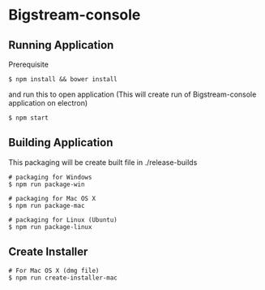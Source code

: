 # Bigstream-console

## Running Application

Prerequisite

```
$ npm install && bower install
```

and run this to open application (This will create run of Bigstream-console application on electron)

```
$ npm start
```

## Building Application

This packaging will be create built file in ./release-builds

```
# packaging for Windows
$ npm run package-win

# packaging for Mac OS X
$ npm run package-mac

# packaging for Linux (Ubuntu)
$ npm run package-linux
```

## Create Installer

```
# For Mac OS X (dmg file)
$ npm run create-installer-mac
```